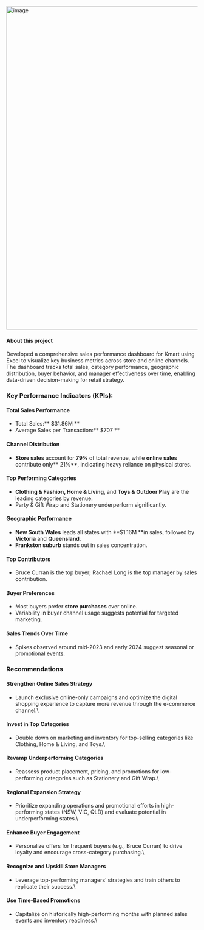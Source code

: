 <img width="1864" height="850" alt="image" src="https://github.com/user-attachments/assets/9ec2eae1-71e9-49f3-8789-db116f773e6b" />



#### About this project
Developed a comprehensive sales performance dashboard for Kmart using Excel to visualize key business metrics across store and online channels. The dashboard tracks total sales, category performance, geographic distribution, buyer behavior, and manager effectiveness 
over time, enabling data-driven decision-making for retail strategy.

### **Key Performance Indicators (KPIs):**
#### **Total Sales Performance**<br>  
  * Total Sales:** $31.86M **    
  * Average Sales per Transaction:** $707 **      
#### **Channel Distribution**   
  * **Store sales** account for **79%** of total revenue, while **online sales** contribute only** 21%**, indicating heavy reliance on physical stores.  
#### **Top Performing Categories**  
   * **Clothing & Fashion, Home & Living**, and **Toys & Outdoor Play** are the leading categories by revenue.  
   * Party & Gift Wrap and Stationery underperform significantly.   
#### **Geographic Performance**  
   * **New South Wales** leads all states with **$1.16M **in sales, followed by **Victoria** and **Queensland**.  
   * **Frankston suburb** stands out in sales concentration.  
#### **Top Contributors**  
   * Bruce Curran is the top buyer; Rachael Long is the top manager by sales contribution.  
#### **Buyer Preferences**  
   * Most buyers prefer **store purchases** over online.
   * Variability in buyer channel usage suggests potential for targeted marketing.  
#### **Sales Trends Over Time**  
   * Spikes observed around mid-2023 and early 2024 suggest seasonal or promotional events.  

### **Recommendations**   
#### **Strengthen Online Sales Strategy**  
 * Launch exclusive online-only campaigns and optimize the digital shopping experience to capture more revenue through the e-commerce channel.\
#### **Invest in Top Categories**  
 * Double down on marketing and inventory for top-selling categories like Clothing, Home & Living, and Toys.\
#### **Revamp Underperforming Categories**  
 * Reassess product placement, pricing, and promotions for low-performing categories such as Stationery and Gift Wrap.\
#### **Regional Expansion Strategy**  
 * Prioritize expanding operations and promotional efforts in high-performing states (NSW, VIC, QLD) and evaluate potential in underperforming states.\
#### **Enhance Buyer Engagement**  
 * Personalize offers for frequent buyers (e.g., Bruce Curran) to drive loyalty and encourage cross-category purchasing.\
#### **Recognize and Upskill Store Managers**  
 * Leverage top-performing managers’ strategies and train others to replicate their success.\
#### **Use Time-Based Promotions**  
 * Capitalize on historically high-performing months with planned sales events and inventory readiness.\
